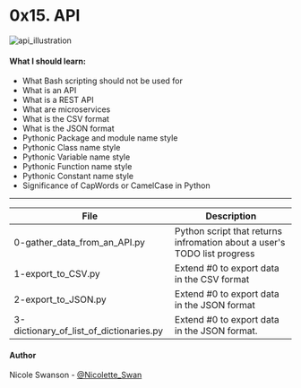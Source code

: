# 0x15. API
![api_illustration](https://blog.feedly.com/wp-content/uploads/2017/08/API-illustration-1200x941.png)
#### What I should learn:
- What Bash scripting should not be used for
- What is an API
- What is a REST API
- What are microservices
- What is the CSV format
- What is the JSON format
- Pythonic Package and module name style
- Pythonic Class name style
- Pythonic Variable name style
- Pythonic Function name style
- Pythonic Constant name style
- Significance of CapWords or CamelCase in Python

---
File | Description
-----|------------
0-gather\_data\_from\_an\_API.py | Python script that returns infromation about a user's TODO list progress
1-export\_to\_CSV.py | Extend #0 to export data in the CSV format
2-export\_to\_JSON.py | Extend #0 to export data in the JSON format
3-dictionary\_of\_list\_of\_dictionaries.py | Extend #0 to export data in the JSON format.

#### Author
Nicole Swanson - [@Nicolette_Swan](https://twitter.com/Nicolette_Swan)

